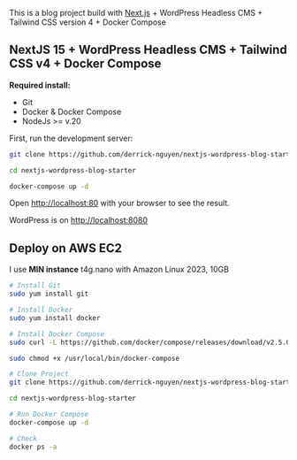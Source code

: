 This is a blog project build with [Next.js](https://nextjs.org) + WordPress Headless CMS + Tailwind CSS version 4 + Docker Compose

## NextJS 15 + WordPress Headless CMS + Tailwind CSS v4 + Docker Compose

**Required install:**

- Git
- Docker & Docker Compose
- NodeJs >= v.20

First, run the development server:

```bash
git clone https://github.com/derrick-nguyen/nextjs-wordpress-blog-starter.git

cd nextjs-wordpress-blog-starter

docker-compose up -d
```

Open [http://localhost:80](http://localhost:80) with your browser to see the result.

WordPress is on [http://localhost:8080](http://localhost:8080)

## Deploy on AWS EC2

I use **MIN instance** t4g.nano with Amazon Linux 2023, 10GB

```bash
# Install Git
sudo yum install git

# Install Docker
sudo yum install docker

# Install Docker Compose
sudo curl -L https://github.com/docker/compose/releases/download/v2.5.0/docker-compose-`uname -s`-`uname -m` -o /usr/local/bin/docker-compose

sudo chmod +x /usr/local/bin/docker-compose

# Clone Project
git clone https://github.com/derrick-nguyen/nextjs-wordpress-blog-starter.git

cd nextjs-wordpress-blog-starter

# Run Docker Compose
docker-compose up -d

# Check
docker ps -a
```
